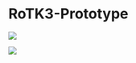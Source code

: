 # RoTK3-Prototype
 
![](https://r96922081.github.io/images/rtk3_1.png)

[![](https://markdown-videos-api.jorgenkh.no/youtube/dQw4w9WgXcQ)](https://youtu.be/dQw4w9WgXcQ)
